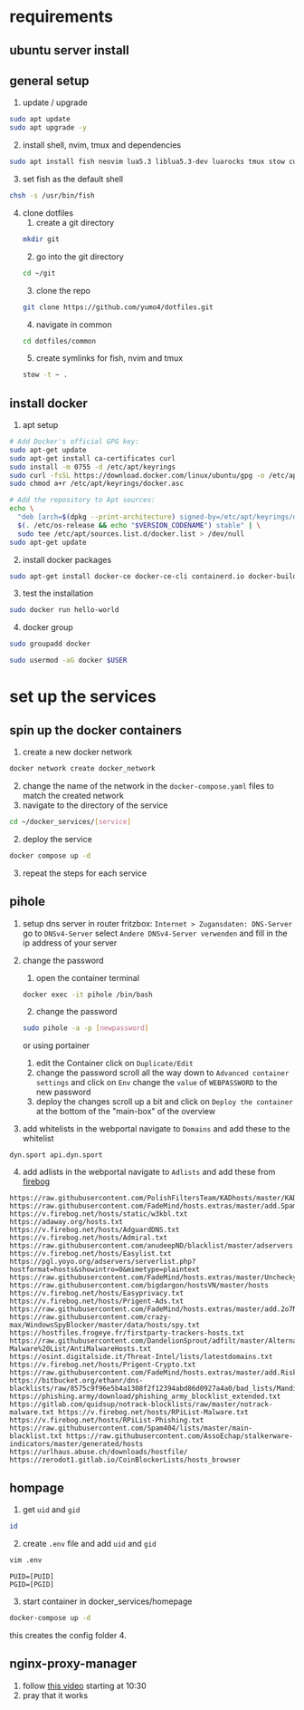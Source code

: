 # requirements
## ubuntu server install

## general setup
1. update / upgrade
```bash
sudo apt update
sudo apt upgrade -y
```
2. install shell, nvim, tmux and dependencies
```bash
sudo apt install fish neovim lua5.3 liblua5.3-dev luarocks tmux stow curl apache2-utils openssh-server net-tools neofetch lsd tree -y
```
3. set fish as the default shell
```bash
chsh -s /usr/bin/fish
```
4. clone dotfiles
    1. create a git directory
    ```bash
    mkdir git
    ```
    2. go into the git directory
    ```bash
    cd ~/git
    ```
    3. clone the repo
    ```bash
    git clone https://github.com/yumo4/dotfiles.git
    ```
    4. navigate in common
    ```bash
    cd dotfiles/common
    ```
    5. create symlinks for fish, nvim and tmux
    ```bash
    stow -t ~ .
    ```

## install docker
1. apt setup
```bash
# Add Docker's official GPG key:
sudo apt-get update
sudo apt-get install ca-certificates curl
sudo install -m 0755 -d /etc/apt/keyrings
sudo curl -fsSL https://download.docker.com/linux/ubuntu/gpg -o /etc/apt/keyrings/docker.asc
sudo chmod a+r /etc/apt/keyrings/docker.asc

# Add the repository to Apt sources:
echo \
  "deb [arch=$(dpkg --print-architecture) signed-by=/etc/apt/keyrings/docker.asc] https://download.docker.com/linux/ubuntu \
  $(. /etc/os-release && echo "$VERSION_CODENAME") stable" | \
  sudo tee /etc/apt/sources.list.d/docker.list > /dev/null
sudo apt-get update
```
2. install docker packages
```bash
sudo apt-get install docker-ce docker-ce-cli containerd.io docker-buildx-plugin docker-compose-plugin
```
3. test the installation
```bash
sudo docker run hello-world
```
4. docker group
```bash
sudo groupadd docker
```
```bash
sudo usermod -aG docker $USER
```

# set up the services
## spin up the docker containers
1. create a new docker network
```bash
docker network create docker_network
```
2. change the name of the network in the ```docker-compose.yaml``` files to match the created network
2. navigate to the directory of the service 
```bash
cd ~/docker_services/[service]
```
2. deploy the service
```bash
docker compose up -d
```
3. repeat the steps for each service

## pihole
1. setup dns server in router
fritzbox: ```Internet > Zugansdaten: DNS-Server```
go to ```DNSv4-Server``` select ```Andere DNSv4-Server verwenden``` and fill in the ip address of your server 
2. change the password
    1. open the container terminal
    ```bash
    docker exec -it pihole /bin/bash
    ```
    2. change the password
    ```bash
    sudo pihole -a -p [newpassword]
    ```

    or using portainer

    1. edit the Container
    click on ```Duplicate/Edit```
    2. change the password
    scroll all the way down to ```Advanced container settings``` and click on ```Env```
    change the ```value``` of ```WEBPASSWORD``` to the new password
    3. deploy the changes
    scroll up a bit and click on ```Deploy the container``` at the bottom of the "main-box" of the overview

3. add whitelists
in the webportal navigate to ```Domains``` and add these to the whitelist
```
dyn.sport api.dyn.sport
```
4. add adlists
in the webportal navigate to ```Adlists``` and add these from [firebog](https://firebog.net/)
```
https://raw.githubusercontent.com/PolishFiltersTeam/KADhosts/master/KADhosts.txt https://raw.githubusercontent.com/FadeMind/hosts.extras/master/add.Spam/hosts https://v.firebog.net/hosts/static/w3kbl.txt https://adaway.org/hosts.txt https://v.firebog.net/hosts/AdguardDNS.txt https://v.firebog.net/hosts/Admiral.txt https://raw.githubusercontent.com/anudeepND/blacklist/master/adservers.txt https://v.firebog.net/hosts/Easylist.txt https://pgl.yoyo.org/adservers/serverlist.php?hostformat=hosts&showintro=0&mimetype=plaintext https://raw.githubusercontent.com/FadeMind/hosts.extras/master/UncheckyAds/hosts https://raw.githubusercontent.com/bigdargon/hostsVN/master/hosts https://v.firebog.net/hosts/Easyprivacy.txt https://v.firebog.net/hosts/Prigent-Ads.txt https://raw.githubusercontent.com/FadeMind/hosts.extras/master/add.2o7Net/hosts https://raw.githubusercontent.com/crazy-max/WindowsSpyBlocker/master/data/hosts/spy.txt https://hostfiles.frogeye.fr/firstparty-trackers-hosts.txt https://raw.githubusercontent.com/DandelionSprout/adfilt/master/Alternate%20versions%20Anti-Malware%20List/AntiMalwareHosts.txt https://osint.digitalside.it/Threat-Intel/lists/latestdomains.txt https://v.firebog.net/hosts/Prigent-Crypto.txt https://raw.githubusercontent.com/FadeMind/hosts.extras/master/add.Risk/hosts https://bitbucket.org/ethanr/dns-blacklists/raw/8575c9f96e5b4a1308f2f12394abd86d0927a4a0/bad_lists/Mandiant_APT1_Report_Appendix_D.txt https://phishing.army/download/phishing_army_blocklist_extended.txt https://gitlab.com/quidsup/notrack-blocklists/raw/master/notrack-malware.txt https://v.firebog.net/hosts/RPiList-Malware.txt https://v.firebog.net/hosts/RPiList-Phishing.txt https://raw.githubusercontent.com/Spam404/lists/master/main-blacklist.txt https://raw.githubusercontent.com/AssoEchap/stalkerware-indicators/master/generated/hosts https://urlhaus.abuse.ch/downloads/hostfile/ https://zerodot1.gitlab.io/CoinBlockerLists/hosts_browser
```
## hompage
1. get ```uid``` and ```gid```
```bash
id
```
2. create ```.env``` file and add ```uid``` and ```gid```
```bash
vim .env
```
```
PUID=[PUID]
PGID=[PGID]
```
3. start container
in docker_services/homepage
```bash
docker-compose up -d
```
this creates the config folder
4. 
## nginx-proxy-manager
1. follow [this video](https://www.youtube.com/watch?v=sRI4Xhyedw4) starting at 10:30
2. pray that it works
